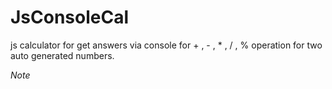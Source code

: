 # JsConsoleCal
js calculator for get answers via console for + , - , * , / , % operation for two auto generated numbers.


*Note* 
